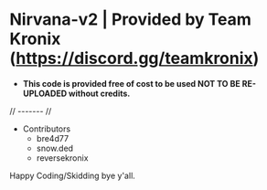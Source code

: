 # Nirvana-v2 | Provided by Team Kronix (https://discord.gg/teamkronix)

- **This code is provided free of cost to be used NOT TO BE RE-UPLOADED without credits.** 

// ------- //

- Contributors
  - bre4d77
  - snow.ded
  - reversekronix

Happy Coding/Skidding bye y'all.
